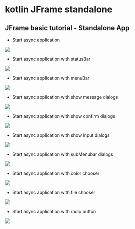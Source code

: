 # kotlin JFrame standalone

## JFrame basic tutorial - Standalone App

* Start async application

![](https://github.com/kotlin-es/kotlin-JFrame-standalone/blob/master/00-start-async-application/src/main/resources/KFrame-async.gif)

* Start async application with statusBar

![](https://github.com/kotlin-es/kotlin-JFrame-standalone/blob/master/01-start-async-statusBar-application/src/main/resources/KFrame-async-statusBar.gif)

* Start async application with menuBar

![](https://github.com/kotlin-es/kotlin-JFrame-standalone/blob/master/02-start-async-menuBar-application/src/main/resources/KFrame-async-menuBar.gif)

* Start async application with show message dialogs

![](https://github.com/kotlin-es/kotlin-JFrame-standalone/blob/master/03-start-async-message-application/src/main/resources/KFrame-async-message.gif)

* Start async application with show confirm dialogs

![](https://github.com/kotlin-es/kotlin-JFrame-standalone/blob/master/04-start-async-dialog-application/src/main/resources/KFrame-async-dialogs.gif)

* Start async application with show input dialogs

![](https://github.com/kotlin-es/kotlin-JFrame-standalone/blob/master/05-start-async-inputDialog-application/src/main/resources/KFrame-async-inputs.gif)

* Start async application with subMenubar dialogs

![](https://github.com/kotlin-es/kotlin-JFrame-standalone/blob/master/06-start-async-subMenubar-application/src/main/resources/KFrame-async-subMenubar.gif)

* Start async application with color chooser

![](https://github.com/kotlin-es/kotlin-JFrame-standalone/blob/master/07-start-async-colorChooser-application/src/main/resources/KFrame-async-color-chooser.gif)

* Start async application with file chooser

![](https://github.com/kotlin-es/kotlin-JFrame-standalone/blob/master/08-start-async-fileChooser-application/src/main/resources/KFrame-async-file-chooser.gif)

* Start async application with radio button

![](https://github.com/kotlin-es/kotlin-JFrame-standalone/blob/master/09-start-async-radiobutton-application/src/main/resources/KFrame-async-radioButton-chooser.gif)
